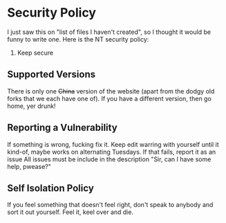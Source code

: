 # Security Policy

I just saw this on "list of files I haven't created", so I thought it would be funny to write one. Here is the NT security policy:

1) Keep secure

## Supported Versions

There is only one <s>China</s> version of the website (apart from the dodgy old forks that we each have one of).
If you have a different version, then go home, yer drunk!

## Reporting a Vulnerability

If something is wrong, fucking fix it. 
Keep edit warring with yourself until it kind-of, maybe works on alternating Tuesdays.
If that fails, report it as an issue
All issues must be include in the description "Sir, can I have some help, pwease?"

## Self Isolation Policy

If you feel something that doesn't feel right, don't speak to anybody and sort it out yourself. Feel it, keel over and die. 
